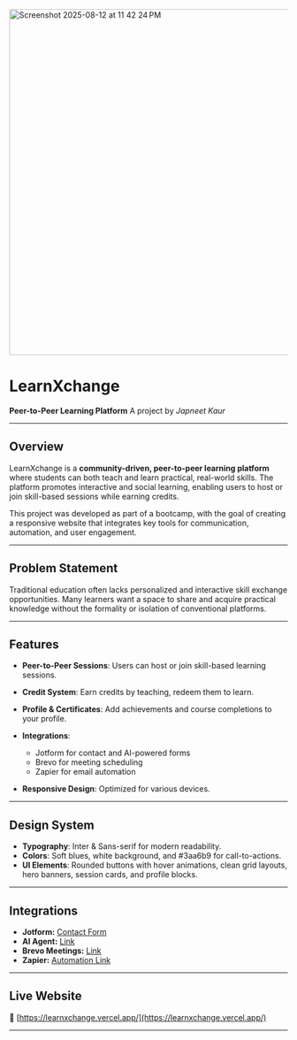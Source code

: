 <img width="1094" height="626" alt="Screenshot 2025-08-12 at 11 42 24 PM" src="https://github.com/user-attachments/assets/0ef016a3-62f0-4e29-861d-e00fbae94cb8" />

# LearnXchange

**Peer-to-Peer Learning Platform**
A project by *Japneet Kaur*

---

## Overview

LearnXchange is a **community-driven, peer-to-peer learning platform** where students can both teach and learn practical, real-world skills. The platform promotes interactive and social learning, enabling users to host or join skill-based sessions while earning credits.

This project was developed as part of a bootcamp, with the goal of creating a responsive website that integrates key tools for communication, automation, and user engagement.

---

## Problem Statement

Traditional education often lacks personalized and interactive skill exchange opportunities. Many learners want a space to share and acquire practical knowledge without the formality or isolation of conventional platforms.

---

## Features

* **Peer-to-Peer Sessions**: Users can host or join skill-based learning sessions.
* **Credit System**: Earn credits by teaching, redeem them to learn.
* **Profile & Certificates**: Add achievements and course completions to your profile.
* **Integrations**:

  * Jotform for contact and AI-powered forms
  * Brevo for meeting scheduling
  * Zapier for email automation
* **Responsive Design**: Optimized for various devices.

---

## Design System

* **Typography**: Inter & Sans-serif for modern readability.
* **Colors**: Soft blues, white background, and #3aa6b9 for call-to-actions.
* **UI Elements**: Rounded buttons with hover animations, clean grid layouts, hero banners, session cards, and profile blocks.

---


## Integrations

* **Jotform:** [Contact Form](https://www.jotform.com/build/252120876747058)
* **AI Agent:** [Link](https://agent.jotform.com/01983c38ed607337920bc2e2afbf256d2fbe)
* **Brevo Meetings:** [Link](https://meet.brevo.com/learnxchange)
* **Zapier:** [Automation Link](https://zapier.com/editor/312858946/draft/312858947/fields)

---

## Live Website

🔗 [https://learnxchange.vercel.app/](https://learnxchange.vercel.app/)

---


